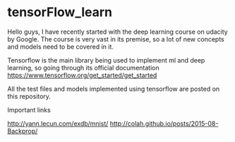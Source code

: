 # tensorFlow_learn


Hello guys, I have recently started with the deep learning course on udacity by Google. The course is very vast in its premise, so a lot of new concepts and models need to be covered in it. 

Tensorflow is the main library being used to implement ml and deep learning, so going through its official documentation https://www.tensorflow.org/get_started/get_started

All the test files and models implemented using tensorflow are posted on this repository.
 

Important links

http://yann.lecun.com/exdb/mnist/
http://colah.github.io/posts/2015-08-Backprop/
